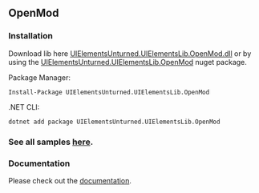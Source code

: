 ## OpenMod 

### Installation
Download lib here [UIElementsUnturned.UIElementsLib.OpenMod.dll](https://github.com/sunnamed434/UIElementsUnturned/releases) or by using the [UIElementsUnturned.UIElementsLib.OpenMod](https://www.nuget.org/packages/UIElementsUnturned.UIElementsLib.OpenMod) nuget package.

Package Manager:
````
Install-Package UIElementsUnturned.UIElementsLib.OpenMod
````

.NET CLI:
````
dotnet add package UIElementsUnturned.UIElementsLib.OpenMod
````

### See all samples [here](https://github.com/sunnamed434/UIElementsUnturned/tree/main/Samples/OpenMod).

### Documentation
Please check out the [documentation](https://sunnamed.gitbook.io/uielementsunturned/).
